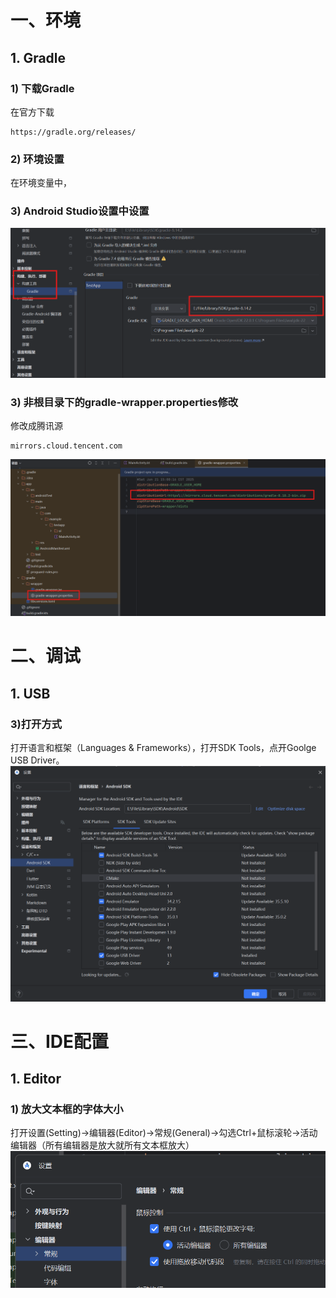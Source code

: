 # 一、环境
## 1. Gradle
### 1) 下载Gradle
在官方下载
``` url
https://gradle.org/releases/
```
### 2) 环境设置
在环境变量中，
### 3) Android Studio设置中设置
![](img/Pasted%20image%2020250621153721.png)
### 3) 非根目录下的gradle-wrapper.properties修改
修改成腾讯源
``` 
mirrors.cloud.tencent.com
```
![](img/Pasted%20image%2020250621155200.png)
# 二、调试
## 1. USB
### 3)打开方式
打开语言和框架（Languages & Frameworks），打开SDK Tools，点开Goolge USB Driver。
![](img/Pasted%20image%2020250620093443.png)

# 三、IDE配置
## 1. Editor
### 1) 放大文本框的字体大小
打开设置(Setting)->编辑器(Editor)->常规(General)->勾选Ctrl+鼠标滚轮->活动编辑器（所有编辑器是放大就所有文本框放大）
![](img/Pasted%20image%2020250620095104.png)


